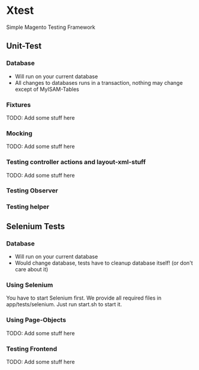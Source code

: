 Xtest
=====

Simple Magento Testing Framework

## Unit-Test

### Database
- Will run on your current database
- All changes to databases runs in a transaction, nothing may change except of MyISAM-Tables

### Fixtures

TODO: Add some stuff here

### Mocking

TODO: Add some stuff here

### Testing controller actions and layout-xml-stuff

TODO: Add some stuff here

### Testing Observer

### Testing helper

## Selenium Tests

### Database
- Will run on your current database
- Would change database, tests have to cleanup database itself! (or don't care about it)

### Using Selenium

You have to start Selenium first. We provide all required files in app/tests/selenium. Just run start.sh to start it. 

### Using Page-Objects

TODO: Add some stuff here

### Testing Frontend

TODO: Add some stuff here



